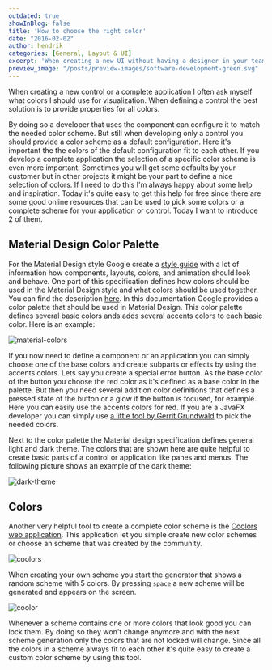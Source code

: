```yaml
---
outdated: true
showInBlog: false
title: 'How to choose the right color'
date: "2016-02-02"
author: hendrik
categories: [General, Layout & UI]
excerpt: 'When creating a new UI without having a designer in your team or concrete view templates you need to choose the colors of your design by yourself. Thanksfully there are tools that helps to find good color combinations'
preview_image: "/posts/preview-images/software-development-green.svg"
---
```

When creating a new control or a complete application I often ask myself what colors I should use for visualization. When defining a control the best solution is to provide properties for all colors.

By doing so a developer that uses the component can configure it to match the needed color scheme. But still when developing only a control you should provide a color scheme as a default configuration. Here it's important the the colors of the default configuration fit to each other. If you develop a complete application the selection of a specific color scheme is even more important. Sometimes you will get some defaults by your customer but in other projects it might be your part to define a nice selection of colors. If I need to do this I'm always happy about some help and inspiration. Today it's quite easy to get this help for free since there are some good online resources that can be used to pick some colors or a complete scheme for your application or control. Today I want to introduce 2 of them.

## Material Design Color Palette

For the Material Design style Google create a [style guide](https://www.google.com/design/spec/material-design/introduction.html) with a lot of information how components, layouts, colors, and animation should look and behave. One part of this specification defines how colors should be used in the Material Design style and what colors should be used together. You can find the description [here](https://www.google.com/design/spec/style/color.html#). In this documentation Google provides a color palette that should be used in Material Design. This color palette defines several basic colors ands adds several accents colors to each basic color. Here is an example:

![material-colors](/posts/guigarage-legacy/material-colors-1024x513.png)

If you now need to define a component or an application you can simply choose one of the base colors and create subparts or effects by using the accents colors. Lets say you create a special error button. As the base color of the button you choose the red color as it's defined as a base color in the palette. But then you need several addition color definitions that defines a pressed state of the button or a glow if the button is focused, for example. Here you can easily use the accents colors for red. If you are a JavaFX developer you can simply use [a little tool by Gerrit Grundwald](http://harmoniccode.blogspot.de/2016/01/colors.html) to pick the needed colors.

Next to the color palette the Material design specification defines general light and dark theme. The colors that are shown here are quite helpful to create basic parts of a control or application like panes and menus. The following picture shows an example of the dark theme:

![dark-theme](/posts/guigarage-legacy/dark-theme-1024x843.png)

## Colors

Another very helpful tool to create a complete color scheme is the [Coolors web application](https://coolors.co). This application let you simple create new color schemes or choose an scheme that was created by the community.

![coolors](/posts/guigarage-legacy/coolors-1024x255.png)

When creating your own scheme you start the generator that shows a random scheme with 5 colors. By pressing `space` a new scheme will be generated and appears on the screen.

![coolor](/posts/guigarage-legacy/coolor-1024x520.png)

Whenever a scheme contains one or more colors that look good you can lock them. By doing so they won't change anymore and with the next scheme generation only the colors that are not locked will change. Since all the colors in a scheme always fit to each other it's quite easy to create a custom color scheme by using this tool.
